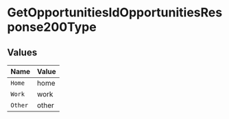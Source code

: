 # GetOpportunitiesIdOpportunitiesResponse200Type


## Values

| Name    | Value   |
| ------- | ------- |
| `Home`  | home    |
| `Work`  | work    |
| `Other` | other   |